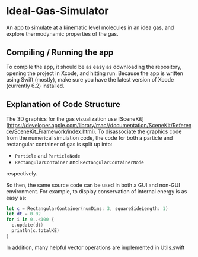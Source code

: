 # Ideal-Gas-Simulator
An app to simulate at a kinematic level molecules in an idea gas, and explore thermodynamic properties of the gas.

## Compiling / Running the app
To compile the app, it should be as easy as downloading the repository, opening the project in Xcode, and hitting run.
Because the app is written using Swift (mostly), make sure you have the latest version of Xcode (currently 6.2) installed.

## Explanation of Code Structure
The 3D graphics for the gas visualization use [SceneKit] (https://developer.apple.com/library/mac//documentation/SceneKit/Reference/SceneKit_Framework/index.html).  To disassociate the graphics code from the numerical simulation code, the code for both a particle and rectangular container of gas is split up into:
- `Particle` and `ParticleNode`
- `RectangularContainer` and `RectangularContainerNode`

respectively.

So then, the same source code can be used in both a GUI and non-GUI environment.  For example, to display conservation of internal energy is as easy as:
```swift
let c = RectangularContainer(numDims: 3, squareSideLength: 1)
let dt = 0.02
for i in 0..<100 {
  c.update(dt)
  println(c.totalKE)
}
```

In addition, many helpful vector operations are implemented in Utils.swift
